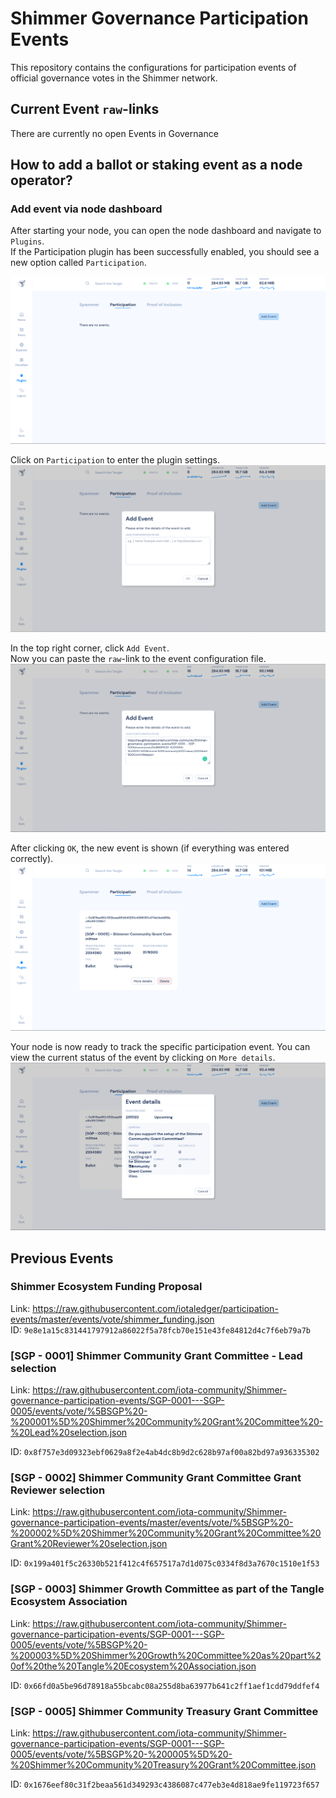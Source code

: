 # Shimmer Governance Participation Events

This repository contains the configurations for participation events of official governance votes in the Shimmer network.

## Current Event `raw`-links

There are currently no open Events in Governance

## How to add a ballot or staking event as a node operator?

### Add event via node dashboard

After starting your node, you can open the node dashboard and navigate to `Plugins`.<br>
If the Participation plugin has been successfully enabled, you should see a new option called `Participation`.

![](./resources/hornet_1_light.png)

Click on `Participation` to enter the plugin settings.
![](/resources/hornet_2_light.png)

In the top right corner, click `Add Event`.<br>
Now you can paste the `raw`-link to the event configuration file.
![](/resources/hornet_3_light.png)

After clicking `OK`, the new event is shown (if everything was entered correctly).
![](/resources/hornet_4_light.png)

Your node is now ready to track the specific participation event. You can view the current status of the event by clicking on `More details`.
![](/resources/hornet_5_light.png)


## Previous Events

### Shimmer Ecosystem Funding Proposal

Link: https://raw.githubusercontent.com/iotaledger/participation-events/master/events/vote/shimmer_funding.json<br>
ID: `9e8e1a15c831441797912a86022f5a78fcb70e151e43fe84812d4c7f6eb79a7b`

### [SGP - 0001] Shimmer Community Grant Committee - Lead selection

Link: https://raw.githubusercontent.com/iota-community/Shimmer-governance-participation-events/SGP-0001---SGP-0005/events/vote/%5BSGP%20-%200001%5D%20Shimmer%20Community%20Grant%20Committee%20-%20Lead%20selection.json

ID: `0x8f757e3d09323ebf0629a8f2e4ab4dc8b9d2c628b97af00a82bd97a936335302`

### [SGP - 0002] Shimmer Community Grant Committee Grant Reviewer selection

Link: https://raw.githubusercontent.com/iota-community/Shimmer-governance-participation-events/master/events/vote/%5BSGP%20-%200002%5D%20Shimmer%20Community%20Grant%20Committee%20Grant%20Reviewer%20selection.json

ID: `0x199a401f5c26330b521f412c4f657517a7d1d075c0334f8d3a7670c1510e1f53`

### [SGP - 0003] Shimmer Growth Committee as part of the Tangle Ecosystem Association

Link: https://raw.githubusercontent.com/iota-community/Shimmer-governance-participation-events/SGP-0001---SGP-0005/events/vote/%5BSGP%20-%200003%5D%20Shimmer%20Growth%20Committee%20as%20part%20of%20the%20Tangle%20Ecosystem%20Association.json

ID: `0x66fd0a5be96d78918a55bcabc08a255d8ba63977b641c2ff1aef1cdd79ddfef4`

### [SGP - 0005] Shimmer Community Treasury Grant Committee

Link: https://raw.githubusercontent.com/iota-community/Shimmer-governance-participation-events/SGP-0001---SGP-0005/events/vote/%5BSGP%20-%200005%5D%20-%20Shimmer%20Community%20Treasury%20Grant%20Committee.json

ID: `0x1676eef80c31f2beaa561d349293c4386087c477eb3e4d818ae9fe119723f657`
